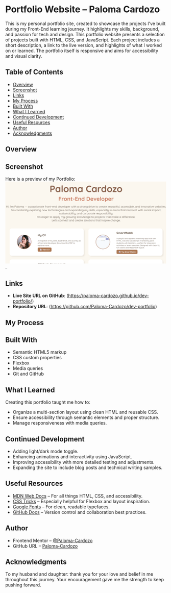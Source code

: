 # Portfolio Website – Paloma Cardozo

This is my personal portfolio site, created to showcase the projects I’ve built during my Front-End learning journey. It highlights my skills, background, and passion for tech and design. 
This portfolio website presents a selection of projects built with HTML, CSS, and JavaScript. Each project includes a short description, a link to the live version, and highlights of what I worked on or learned. 
The portfolio itself is responsive and aims for accessibility and visual clarity.

## Table of Contents

- [Overview](#overview)
- [Screenshot](#screenshot)
- [Links](#links)
- [My Process](#my-process)
- [Built With](#built-with)
- [What I Learned](#what-i-learned)
- [Continued Development](#continued-development)
- [Useful Resources](#useful-resources)
- [Author](#author)
- [Acknowledgments](#acknowledgments)

## Overview

## Screenshot

Here is a preview of my Portfolio: ![](./ScreenshotPortfolio.png).

## Links

- **Live Site URL on GitHub**: (https://paloma-cardozo.github.io/dev-portfolio/)
- **Repository URL**: (https://github.com/Paloma-Cardozo/dev-portfolio)

## My Process

## Built With

- Semantic HTML5 markup
- CSS custom properties
- Flexbox
- Media queries
- Git and GitHub

## What I Learned

Creating this portfolio taught me how to:
- Organize a multi-section layout using clean HTML and reusable CSS.
- Ensure accessibility through semantic elements and proper structure.
- Manage responsiveness with media queries.

## Continued Development

- Adding light/dark mode toggle.
- Enhancing animations and interactivity using JavaScript.
- Improving accessibility with more detailed testing and adjustments.
- Expanding the site to include blog posts and technical writing samples.

## Useful Resources

- [MDN Web Docs](https://developer.mozilla.org/) – For all things HTML, CSS, and accessibility.
- [CSS Tricks](https://css-tricks.com/) – Especially helpful for Flexbox and layout inspiration.
- [Google Fonts](https://fonts.google.com/) – For clean, readable typefaces.
- [GitHub Docs](https://docs.github.com/en) – Version control and collaboration best practices.

## Author

- Frontend Mentor – [@Paloma-Cardozo](https://www.frontendmentor.io/profile/Paloma-Cardozo)
- GitHub URL – [Paloma-Cardozo](https://github.com/Paloma-Cardozo)

## Acknowledgments

To my husband and daughter: thank you for your love and belief in me throughout this journey. Your encouragement gave me the strength to keep pushing forward.
